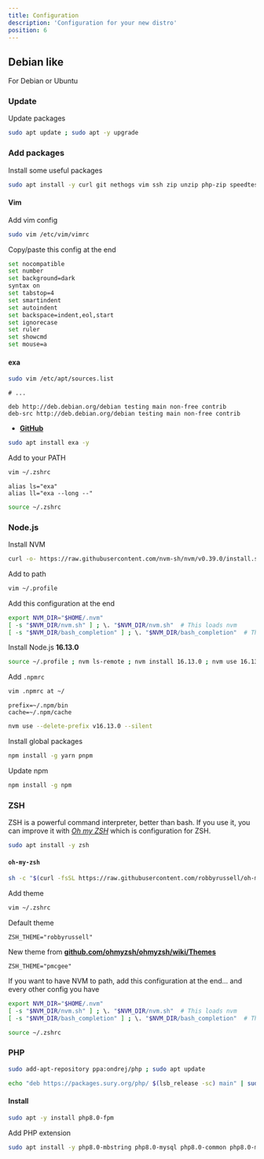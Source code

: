 ```yaml
---
title: Configuration
description: 'Configuration for your new distro'
position: 6
---
```


## Debian like

For Debian or Ubuntu

### Update

Update packages

```bash
sudo apt update ; sudo apt -y upgrade
```

### Add packages

Install some useful packages

```bash
sudo apt install -y curl git nethogs vim ssh zip unzip php-zip speedtest-cli lsb-release ca-certificates apt-transport-https software-properties-common ; sudo chmod u+s $(which nethogs)
```

#### Vim

Add vim config

```bash
sudo vim /etc/vim/vimrc
```

Copy/paste this config at the end

```bash
set nocompatible
set number
set background=dark
syntax on
set tabstop=4
set smartindent
set autoindent
set backspace=indent,eol,start
set ignorecase
set ruler
set showcmd
set mouse=a
```

#### exa

<content-alert type="info" title="For Debian">

```bash
sudo vim /etc/apt/sources.list
```

```bash[/etc/apt/sources.list]
# ...

deb http://deb.debian.org/debian testing main non-free contrib
deb-src http://deb.debian.org/debian testing main non-free contrib
```

</content-alert>

- [**GitHub**](https://github.com/ogham/exa)

```bash
sudo apt install exa -y
```

Add to your PATH

```bash
vim ~/.zshrc
```

```bash[~/.zshrc]
alias ls="exa"
alias ll="exa --long --"
```

```bash
source ~/.zshrc
```

### Node.js

Install NVM

```bash
curl -o- https://raw.githubusercontent.com/nvm-sh/nvm/v0.39.0/install.sh | bash
```

Add to path

```bash
vim ~/.profile
```

Add this configuration at the end

```bash
export NVM_DIR="$HOME/.nvm"
[ -s "$NVM_DIR/nvm.sh" ] ; \. "$NVM_DIR/nvm.sh"  # This loads nvm
[ -s "$NVM_DIR/bash_completion" ] ; \. "$NVM_DIR/bash_completion"  # This loads nvm bash_completion
```

Install Node.js **16.13.0**

```bash
source ~/.profile ; nvm ls-remote ; nvm install 16.13.0 ; nvm use 16.13.0 ; nvm alias default 16.13.0 ; nvm use default ; nvm ls ; node -v
```

Add `.npmrc`

```bash
vim .npmrc at ~/
```

```bash[~/.npmrc]
prefix=~/.npm/bin
cache=~/.npm/cache
```

```bash
nvm use --delete-prefix v16.13.0 --silent
```

Install global packages

```bash
npm install -g yarn pnpm
```

Update npm

```bash
npm install -g npm
```

### ZSH

ZSH is a powerful command interpreter, better than bash. If you use it, you can improve it with [*Oh my ZSH*](https://ohmyz.sh/) which is configuration for ZSH.

```bash
sudo apt install -y zsh
```

#### `oh-my-zsh`

```bash
sh -c "$(curl -fsSL https://raw.githubusercontent.com/robbyrussell/oh-my-zsh/master/tools/install.sh)"
```

Add theme

```bash
vim ~/.zshrc
```

Default theme

```bash[~/.zshrc]
ZSH_THEME="robbyrussell"
```

New theme from [**github.com/ohmyzsh/ohmyzsh/wiki/Themes**](https://github.com/ohmyzsh/ohmyzsh/wiki/Themes)

```bash[~/.zshrc]
ZSH_THEME="pmcgee"
```

If you want to have NVM to path, add this configuration at the end... and every other config you have

```bash
export NVM_DIR="$HOME/.nvm"
[ -s "$NVM_DIR/nvm.sh" ] ; \. "$NVM_DIR/nvm.sh"  # This loads nvm
[ -s "$NVM_DIR/bash_completion" ] ; \. "$NVM_DIR/bash_completion"  # This loads nvm bash_completion
```

```bash
source ~/.zshrc
```

### PHP

<content-code-group>
  <content-code-block label="Ubuntu" active>

  ```bash
  sudo add-apt-repository ppa:ondrej/php ; sudo apt update
  ```

  </content-code-block>
  <content-code-block label="Debian">

  ```bash
  echo "deb https://packages.sury.org/php/ $(lsb_release -sc) main" | sudo tee /etc/apt/sources.list.d/sury-php.list ; wget -qO - https://packages.sury.org/php/apt.gpg | sudo apt-key add - ; sudo apt update
  ```

  </content-code-block>
</content-code-group>

#### Install

```bash
sudo apt -y install php8.0-fpm
```

Add PHP extension

```bash
sudo apt install -y php8.0-mbstring php8.0-mysql php8.0-common php8.0-mysql php8.0-xml php8.0-curl php8.0-gd php8.0-imagick php8.0-cli php8.0-dev php8.0-imap php8.0-mbstring php8.0-opcache php8.0-soap php8.0-zip php8.0-intl php8.0-bz2
```
